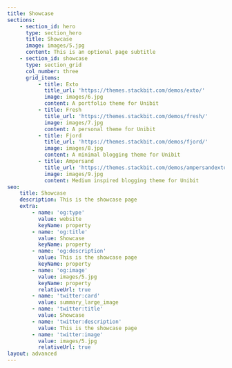 ```yaml
---
title: Showcase
sections:
    - section_id: hero
      type: section_hero
      title: Showcase
      image: images/5.jpg
      content: This is an optional page subtitle
    - section_id: showcase
      type: section_grid
      col_number: three
      grid_items:
          - title: Exto
            title_url: 'https://themes.stackbit.com/demos/exto/'
            image: images/6.jpg
            content: A portfolio theme for Unibit
          - title: Fresh
            title_url: 'https://themes.stackbit.com/demos/fresh/'
            image: images/7.jpg
            content: A personal theme for Unibit
          - title: Fjord
            title_url: 'https://themes.stackbit.com/demos/fjord/'
            image: images/8.jpg
            content: A minimal blogging theme for Unibit
          - title: Ampersand
            title_url: 'https://themes.stackbit.com/demos/ampersandexto/'
            image: images/9.jpg
            content: Medium inspired blogging theme for Unibit
seo:
    title: Showcase
    description: This is the showcase page
    extra:
        - name: 'og:type'
          value: website
          keyName: property
        - name: 'og:title'
          value: Showcase
          keyName: property
        - name: 'og:description'
          value: This is the showcase page
          keyName: property
        - name: 'og:image'
          value: images/5.jpg
          keyName: property
          relativeUrl: true
        - name: 'twitter:card'
          value: summary_large_image
        - name: 'twitter:title'
          value: Showcase
        - name: 'twitter:description'
          value: This is the showcase page
        - name: 'twitter:image'
          value: images/5.jpg
          relativeUrl: true
layout: advanced
---
```

